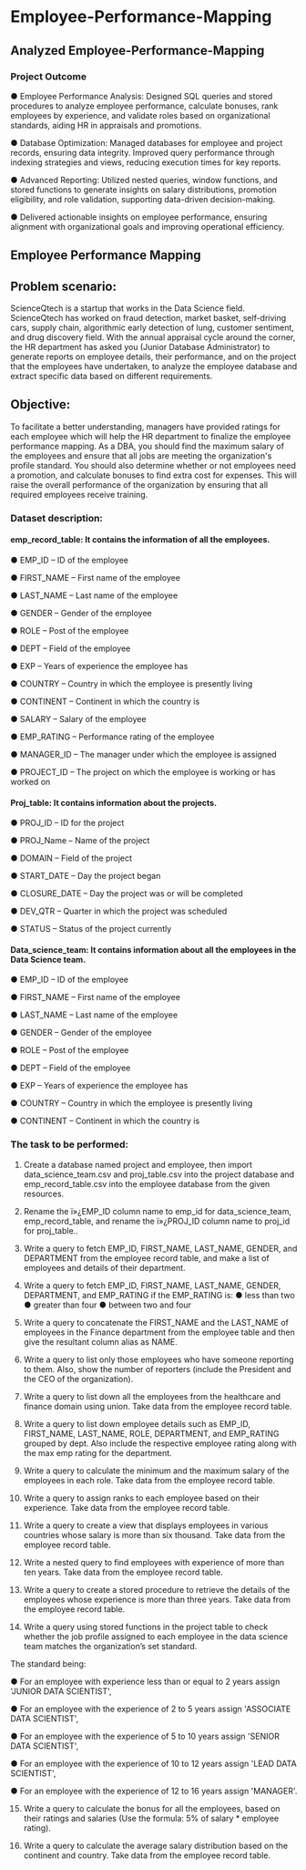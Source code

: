 # Employee-Performance-Mapping
## Analyzed Employee-Performance-Mapping
### Project Outcome
●	Employee Performance Analysis: Designed SQL queries and stored procedures to analyze employee performance, calculate bonuses, rank employees by experience, and validate roles based on organizational standards, aiding HR in appraisals and promotions.

●	Database Optimization: Managed databases for employee and project records, ensuring data integrity. Improved query performance through indexing strategies and views, reducing execution times for key reports.

●	Advanced Reporting: Utilized nested queries, window functions, and stored functions to generate insights on salary distributions, promotion eligibility, and role validation, supporting data-driven decision-making.

●	Delivered actionable insights on employee performance, ensuring alignment with organizational goals and improving operational efficiency.


## Employee Performance Mapping


## Problem scenario:

ScienceQtech is a startup that works in the Data Science field. ScienceQtech has worked on fraud detection, market basket, self-driving cars, supply chain, algorithmic early detection of lung, customer sentiment, and drug discovery field. With the annual appraisal cycle around the corner, the HR department has asked you (Junior Database Administrator) to generate reports on employee details, their performance, and on the project that the employees have undertaken, to analyze the employee database and extract specific data based on different requirements.

## Objective: 

To facilitate a better understanding, managers have provided ratings for each employee which will help the HR department to finalize the employee performance mapping. As a DBA, you should find the maximum salary of the employees and ensure that all jobs are meeting the organization's profile standard. You should also determine whether or not employees need a promotion, and calculate bonuses to find extra cost for expenses. This will raise the overall performance of the organization by ensuring that all required employees receive training.



### Dataset description:

#### emp_record_table: It contains the information of all the employees.

●	EMP_ID – ID of the employee

●	FIRST_NAME – First name of the employee

●	LAST_NAME – Last name of the employee

●	GENDER – Gender of the employee

●	ROLE – Post of the employee

●	DEPT – Field of the employee

●	EXP – Years of experience the employee has

●	COUNTRY – Country in which the employee is presently living

●	CONTINENT – Continent in which the country is

●	SALARY – Salary of the employee

●	EMP_RATING – Performance rating of the employee

●	MANAGER_ID – The manager under which the employee is assigned 

●	PROJECT_ID – The project on which the employee is working or has worked on



#### Proj_table: It contains information about the projects.

●	PROJ_ID – ID for the project

●	PROJ_Name – Name of the project

●	DOMAIN – Field of the project

●	START_DATE – Day the project began

●	CLOSURE_DATE – Day the project was or will be completed

●	DEV_QTR – Quarter in which the project was scheduled

●	STATUS – Status of the project currently



#### Data_science_team: It contains information about all the employees in the Data Science team.

●	EMP_ID – ID of the employee

●	FIRST_NAME – First name of the employee

●	LAST_NAME – Last name of the employee

●	GENDER – Gender of the employee

●	ROLE – Post of the employee

●	DEPT – Field of the employee

●	EXP – Years of experience the employee has

●	COUNTRY – Country in which the employee is presently living

●	CONTINENT – Continent in which the country is



### The task to be performed: 

1.	Create a database named project and employee, then import data_science_team.csv and proj_table.csv into the project database and emp_record_table.csv into the employee database from the given resources.

2.	Rename the ï»¿EMP_ID column name to emp_id for data_science_team, emp_record_table, and rename the ï»¿PROJ_ID column name to proj_id for proj_table..

3.	Write a query to fetch EMP_ID, FIRST_NAME, LAST_NAME, GENDER, and DEPARTMENT from the employee record table, and make a list of employees and details of their department.

4.	Write a query to fetch EMP_ID, FIRST_NAME, LAST_NAME, GENDER, DEPARTMENT, and EMP_RATING if the EMP_RATING is: 
●	less than two
●	greater than four 
●	between two and four

5.	Write a query to concatenate the FIRST_NAME and the LAST_NAME of employees in the Finance department from the employee table and then give the resultant column alias as NAME.

6.	Write a query to list only those employees who have someone reporting to them. Also, show the number of reporters (include the President and the CEO of the organization).
7.	Write a query to list down all the employees from the healthcare and finance domain using union. Take data from the employee record table.

8.	Write a query to list down employee details such as EMP_ID, FIRST_NAME, LAST_NAME, ROLE, DEPARTMENT, and EMP_RATING grouped by dept. Also include the respective employee rating along with the max emp rating for the department.

9.	Write a query to calculate the minimum and the maximum salary of the employees in each role. Take data from the employee record table.

10.	Write a query to assign ranks to each employee based on their experience. Take data from the employee record table.

11.	Write a query to create a view that displays employees in various countries whose salary is more than six thousand. Take data from the employee record table.

12.	Write a nested query to find employees with experience of more than ten years. Take data from the employee record table.

13.	Write a query to create a stored procedure to retrieve the details of the employees whose experience is more than three years. Take data from the employee record table.

14.	Write a query using stored functions in the project table to check whether the job profile assigned to each employee in the data science team matches the organization’s set standard.

  The standard being:

  ●	For an employee with experience less than or equal to 2 years assign 'JUNIOR DATA SCIENTIST',

  ●	For an employee with the experience of 2 to 5 years assign 'ASSOCIATE DATA SCIENTIST',

  ●	For an employee with the experience of 5 to 10 years assign 'SENIOR DATA SCIENTIST',
  
  ●	For an employee with the experience of 10 to 12 years assign 'LEAD DATA SCIENTIST',

  ●	For an employee with the experience of 12 to 16 years assign 'MANAGER'.


15.	Write a query to calculate the bonus for all the employees, based on their ratings and salaries (Use the formula: 5% of salary * employee rating).

16.	Write a query to calculate the average salary distribution based on the continent and country. Take data from the employee record table.
